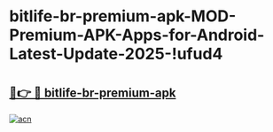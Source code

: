 # bitlife-br-premium-apk-MOD-Premium-APK-Apps-for-Android-Latest-Update-2025-!ufud4

# <h2><a href="https://mr99cp.esa.edu.pl?title=bitlife-br-premium-apk&ref=ufud4">🔗👉 🔴 bitlife-br-premium-apk</a></h2>

[![acn](https://github.com/user-attachments/assets/0f9c940e-d8b0-45ae-aac7-cd30a18b3e1c)](https://mr99cp.esa.edu.pl?title=bitlife-br-premium-apk&ref=ufud4)

